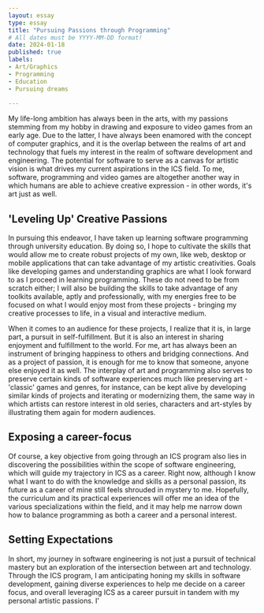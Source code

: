 ```yaml
---
layout: essay
type: essay
title: "Pursuing Passions through Programming"
# All dates must be YYYY-MM-DD format!
date: 2024-01-18
published: true
labels:
- Art/Graphics
- Programming
- Education
- Pursuing dreams
  
---
```

My life-long ambition has always been in the arts, with my passions stemming from my hobby in drawing and exposure to video games from an early age. Due to the latter, I have always been enamored with the concept of computer graphics, and it is the overlap between the realms of art and technology that fuels my interest in the realm of software development and engineering. The potential for software to serve as a canvas for artistic vision is what drives my current aspirations in the ICS field. To me, software, programming and video games are altogether another way in which humans are able to achieve creative expression - in other words, it's art just as well.

## 'Leveling Up' Creative Passions

In pursuing this endeavor, I have taken up learning software programming through university education. By doing so, I hope to cultivate the skills that would allow me to create robust projects of my own, like web, desktop or mobile applications that can take advantage of my artistic creativities. Goals like developing games and understanding graphics are what I look forward to as I proceed in learning programming. These do not need to be from scratch either; I will also be building the skills to take advantage of any toolkits available, aptly and professionally, with my energies free to be focused on what I would enjoy most from these projects - bringing my creative processes to life, in a visual and interactive medium.

When it comes to an audience for these projects, I realize that it is, in large part, a pursuit in self-fulfillment. But it is also an interest in sharing enjoyment and fulfillment to the world. For me, art has always been an instrument of bringing happiness to others and bridging connections. And as a project of passion, it is enough for me to know that someone, anyone else enjoyed it as well. The interplay of art and programming also serves to preserve certain kinds of software experiences much like preserving art - 'classic' games and genres, for instance, can be kept alive by developing similar kinds of projects and iterating or modernizing them, the same way in which artists can restore interest in old series, characters and art-styles by illustrating them again for modern audiences.

## Exposing a career-focus

Of course, a key objective from going through an ICS program also lies in discovering the possibilities within the scope of software engineering, which will guide my trajectory in ICS as a career. Right now, although I know what I want to do with the knowledge and skills as a personal passion, its future as a career of mine still feels shrouded in mystery to me. Hopefully, the curriculum and its practical experiences will offer me an idea of the various specializations within the field, and it may help me narrow down how to balance programming as both a career and a personal interest.

## Setting Expectations

In short, my journey in software engineering is not just a pursuit of technical mastery but an exploration of the intersection between art and technology. Through the ICS program, I am anticipating honing my skills in software development, gaining diverse experiences to help me decide on a career focus, and overall leveraging ICS as a career pursuit in tandem with my personal artistic passions. I'

